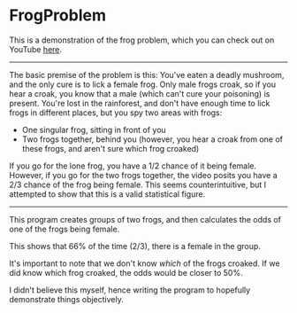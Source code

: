 # FrogProblem
This is a demonstration of the frog problem, which you can check out on YouTube [here](https://www.youtube.com/watch?v=cpwSGsb-rTs).

---

The basic premise of the problem is this:
You've eaten a deadly mushroom, and the only cure is to lick a female frog. Only male frogs croak, so if you hear a croak, you know that a male (which can't cure your poisoning) is present. You're lost in the rainforest, and don't have enough time to lick frogs in different places, but you spy two areas with frogs:
* One singular frog, sitting in front of you
* Two frogs together, behind you (however, you hear a croak from one of these frogs, and aren't sure which frog croaked)

If you go for the lone frog, you have a 1/2 chance of it being female. However, if you go for the two frogs together, the video posits you have a 2/3 chance of the frog being female. This seems counterintuitive, but I attempted to show that this is a valid statistical figure.

---

This program creates groups of two frogs, and then calculates the odds of one of the frogs being female.

This shows that 66% of the time (2/3), there is a female in the group. 

It's important to note that we don't know *which* of the frogs croaked. If we did know which frog croaked, the odds would be closer to 50%.

I didn't believe this myself, hence writing the program to hopefully demonstrate things objectively.
